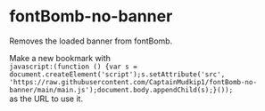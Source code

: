 # fontBomb-no-banner
Removes the loaded banner from fontBomb.

Make a new bookmark with <br>
`javascript:(function () {var s = document.createElement('script');s.setAttribute('src', 'https://raw.githubusercontent.com/CaptainMudkip1/fontBomb-no-banner/main/main.js');document.body.appendChild(s);}());` <br>
as the URL to use it.

